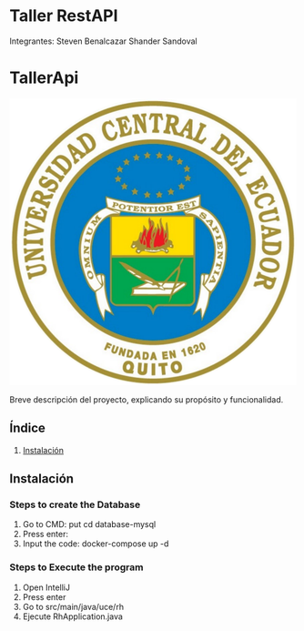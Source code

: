 # Taller RestAPI
Integrantes:
Steven Benalcazar
Shander Sandoval

# TallerApi

![Logo del Proyecto](BackSpringPrueba/img/Escudo_uce.png)

Breve descripción del proyecto, explicando su propósito y funcionalidad.

## Índice

1. [Instalación](#instalación)

## Instalación

### Steps to create the Database

1. Go to CMD:
    put cd database-mysql
2. Press enter:
3. Input the code:
    docker-compose up -d

### Steps to Execute the program

1. Open IntelliJ
2. Press enter
3. Go to src/main/java/uce/rh
4. Ejecute RhApplication.java
